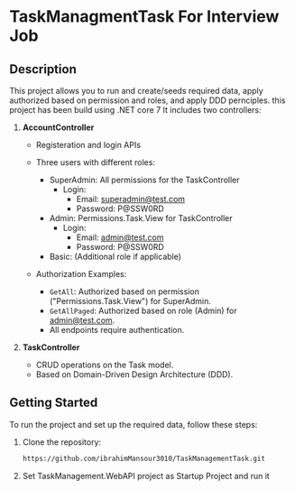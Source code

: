 # TaskManagmentTask For Interview Job

## Description

This project allows you to run and create/seeds required data, apply authorized based on permission and roles, and apply DDD pernciples.
this project has been build using .NET core 7
It includes two controllers:
1. **AccountController**
   - Registeration and login APIs
   - Three users with different roles:
      - SuperAdmin: All permissions for the TaskController
        - Login:
          - Email: superadmin@test.com
          - Password: P@SSW0RD
      - Admin: Permissions.Task.View for TaskController
        - Login:
          - Email: admin@test.com
          - Password: P@SSW0RD
      - Basic: (Additional role if applicable)

   - Authorization Examples:
      - `GetAll`: Authorized based on permission ("Permissions.Task.View") for SuperAdmin.
      - `GetAllPaged`: Authorized based on role (Admin) for admin@test.com.
      - All endpoints require authentication.

2. **TaskController**
   - CRUD operations on the Task model.
   - Based on Domain-Driven Design Architecture (DDD).

## Getting Started

To run the project and set up the required data, follow these steps:

1. Clone the repository:

   ```bash
   https://github.com/ibrahimMansour3010/TaskManagementTask.git
2. Set TaskManagement.WebAPI project as Startup Project and run it

